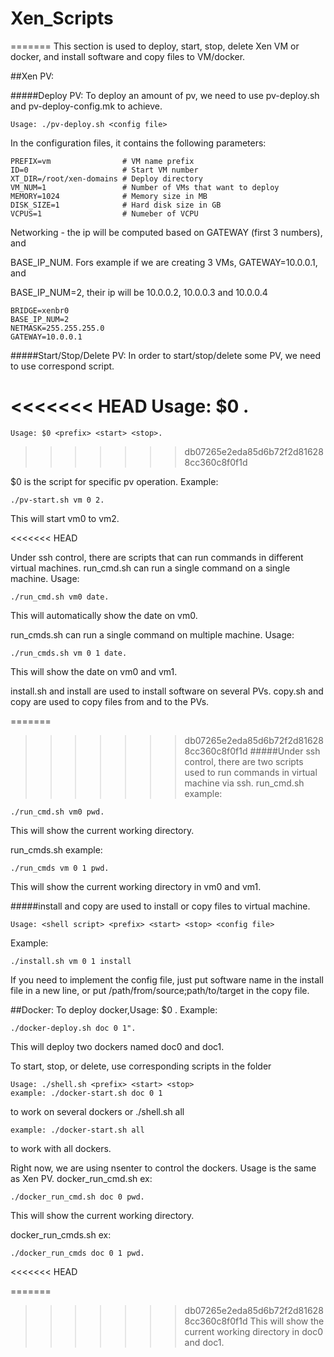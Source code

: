 # Xen_Scripts

=======
This section is used to deploy, start, stop, delete Xen VM or docker, and install software and copy files to VM/docker.

##Xen PV:

#####Deploy PV: 
To deploy an amount of pv, we need to use pv-deploy.sh and pv-deploy-config.mk to achieve. 
   
    Usage: ./pv-deploy.sh <config file>

In the configuration files, it contains the following parameters:

    
    PREFIX=vm                # VM name prefix
    ID=0                     # Start VM number
    XT_DIR=/root/xen-domains # Deploy directory
    VM_NUM=1                 # Number of VMs that want to deploy
    MEMORY=1024              # Memory size in MB
    DISK_SIZE=1              # Hard disk size in GB
    VCPUS=1                  # Numeber of VCPU

Networking - the ip will be computed based on GATEWAY (first 3 numbers), and

BASE_IP_NUM. Fors example if we are creating 3 VMs, GATEWAY=10.0.0.1, and

BASE_IP_NUM=2, their ip will be 10.0.0.2, 10.0.0.3 and 10.0.0.4

    BRIDGE=xenbr0
    BASE_IP_NUM=2
    NETMASK=255.255.255.0
    GATEWAY=10.0.0.1
    
#####Start/Stop/Delete PV:
In order to start/stop/delete some PV, we need to use correspond script.
    
<<<<<<< HEAD
	Usage: $0 <prefix> <start> <stop>. 
=======
    Usage: $0 <prefix> <start> <stop>. 
>>>>>>> db07265e2eda85d6b72f2d816288cc360c8f0f1d

$0 is the script for specific pv operation. Example: 

    ./pv-start.sh vm 0 2. 

This will start vm0 to vm2. 

<<<<<<< HEAD

Under ssh control, there are scripts that can run commands in different virtual machines.
run_cmd.sh can run a single command on a single machine. Usage: 

    ./run_cmd.sh vm0 date. 

This will automatically show the date on vm0.

run_cmds.sh can run a single command on multiple machine. Usage: 

    ./run_cmds.sh vm 0 1 date. 

This will show the date on vm0 and vm1.

install.sh and install are used to install software on several PVs. 
copy.sh and copy are used to copy files from and to the PVs.


=======
>>>>>>> db07265e2eda85d6b72f2d816288cc360c8f0f1d
#####Under ssh control, there are two scripts used to run commands in virtual machine via ssh.
run_cmd.sh example:
 
    ./run_cmd.sh vm0 pwd.

This will show the current working directory.

run_cmds.sh example: 

    ./run_cmds vm 0 1 pwd. 

This will show the current working directory in vm0 and vm1.

#####install and copy are used to install or copy files to virtual machine.

    Usage: <shell script> <prefix> <start> <stop> <config file>

Example: 

    ./install.sh vm 0 1 install

If you need to implement the config file, just put software name in the install file in a new line, 
or put /path/from/source;path/to/target in the copy file.
    
##Docker:
To deploy docker,Usage: $0 <prefix> <start> <stop>. 
Example: 

    ./docker-deploy.sh doc 0 1".

This will deploy two dockers named doc0 and doc1.

To start, stop, or delete, use corresponding scripts in the folder

    Usage: ./shell.sh <prefix> <start> <stop> 
    example: ./docker-start.sh doc 0 1 

to work on several dockers or ./shell.sh all 

    example: ./docker-start.sh all

to work with all dockers.
    
Right now, we are using nsenter to control the dockers. Usage is the same as Xen PV.
docker_run_cmd.sh ex: 

    ./docker_run_cmd.sh doc 0 pwd. 

This will show the current working directory.

docker_run_cmds.sh ex: 

    ./docker_run_cmds doc 0 1 pwd. 
<<<<<<< HEAD

=======
    
>>>>>>> db07265e2eda85d6b72f2d816288cc360c8f0f1d
This will show the current working directory in doc0 and doc1.

